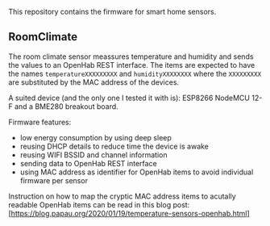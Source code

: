 This repository contains the firmware for smart home sensors.

## RoomClimate
The room climate sensor meassures temperature and humidity and sends the values to an OpenHab REST interface. The items are expected
to have the names `temperatureXXXXXXXXX` and `humidityXXXXXXXX` where the `XXXXXXXXX` are substituted by the MAC address of the devices.

A suited device (and the only one I tested it with is):
ESP8266 NodeMCU 12-F and a BME280 breakout board.

Firmware features:
- low energy consumption by using deep sleep
- reusing DHCP details to reduce time the device is awake
- reusing WIFI BSSID and channel information
- sending data to OpenHab REST interface
- using MAC address as identifier for OpenHab items to avoid individual firmware per sensor

Instruction on how to map the cryptic MAC address items to acutally readable OpenHab items can be read in this blog post:
[https://blog.papau.org/2020/01/19/temperature-sensors-openhab.html]
